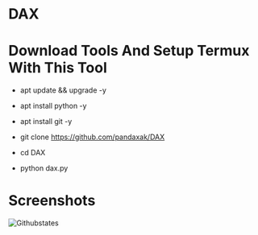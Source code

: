 # DAX

# Download Tools And Setup Termux With This Tool

- apt update && upgrade -y

- apt install python -y

- apt install git -y

- git clone https://github.com/pandaxak/DAX

- cd DAX

- python dax.py

# Screenshots
![Githubstates](https://github.com/pandaxak/DAX/blob/main/IMG_20211229_233335.jpg)
